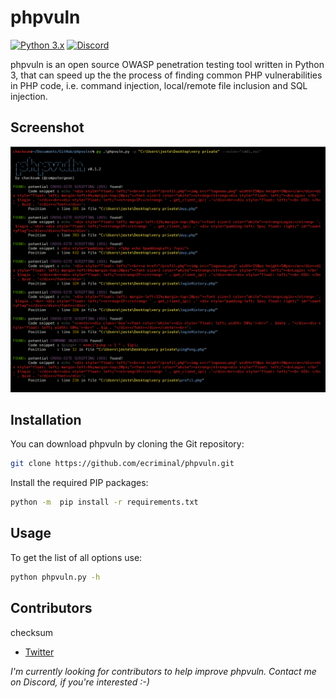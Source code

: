 # phpvuln

[![Python 3.x](https://img.shields.io/badge/python-3.x-yellow.svg)](https://www.python.org/) [![Discord](https://img.shields.io/discord/753876664286707742.svg?label=Discord&color=%237289DA)](https://discord.gg/4T28ANF)

phpvuln is an open source OWASP penetration testing tool written in Python 3, that can speed up the the process of finding common PHP vulnerabilities in PHP code, i.e. command injection, local/remote file inclusion and SQL injection.

## Screenshot

![Screenshot](images/screenshot1.png)

## Installation

You can download phpvuln by cloning the Git repository:

``` bash
git clone https://github.com/ecriminal/phpvuln.git
```

Install the required PIP packages:

``` bash
python -m  pip install -r requirements.txt
```

## Usage

To get the list of all options use:

``` bash
python phpvuln.py -h
```

## Contributors

checksum

* [Twitter](https://twitter.com/computergoon)

_I'm currently looking for contributors to help improve phpvuln. Contact me on Discord, if  you're interested :-)_
